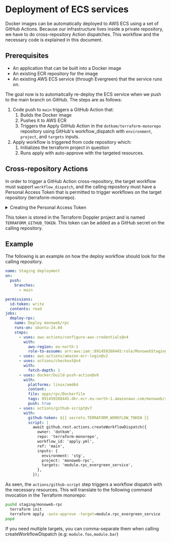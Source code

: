 # Deployment of ECS services

Docker images can be automatically deployed to AWS ECS using a set of GitHub Actions. Because our infrastructure lives inside a private repository, we have to do cross-repository Action dispatches. This workflow and the necessary code is explained in this document.

## Prerequisites

- An application that can be built into a Docker image
- An existing ECR repository for the image
- An existing AWS ECS service (through Evergreen) that the service runs on.

The goal now is to automaitcally re-deploy the ECS service when we push to the main branch on GitHub. The steps are as follows:

1. Code push to `main` triggers a GitHub Action that:
    1. Builds the Docker image
    1. Pushes it to AWS ECR
    1. Triggers the Apply GitHub Action in the `dotkom/terraform-monorepo` repository using GitHub's workflow_dispatch with `environment`, `project`, and `targets` inputs.
1. Apply workflow is triggered from code repository which:
    1. Initializes the terraform project in question
    1. Runs apply with auto-approve with the targeted resources.

## Cross-repository Actions

In order to trigger a GitHub Action cross-repository, the target workflow must support `workflow_dispatch`, and the calling repository must have a Personal Access Token that is permitted to trigger workflows on the target repository (terraform-monorepo).

<details>
  <summary>Creating the Personal Access Token</summary>
  The token needs to have a couple permissions. Start off by creating a Fine-Grained GH Personal Access Token.

  1. Set the owner to `dotkom`
  1. Select the following scopes
      - Actions: read/write
      - Commit statuses: read/write
      - Contents: read/write
      - Issues: read
      - Pull Requests: read
      - Metadata: read
</details>

This token is stored in the Terraform Doppler project and is named `TERRAFORM_GITHUB_TOKEN`. This token can be added as a GitHub secret on the calling repository.

## Example

The following is an example on how the deploy workflow should look for the calling repository.

```yaml
name: Staging deployment
on:
  push:
    branches:
      - main

permissions:
  id-token: write   
  contents: read
jobs:
  deploy-rpc:
    name: Deploy monoweb/rpc
    runs-on: ubuntu-24.04
    steps:
      - uses: aws-actions/configure-aws-credentials@v4
        with:
          aws-region: eu-north-1
          role-to-assume: arn:aws:iam::891459268445:role/MonowebStagingRPCCIRole
      - uses: aws-actions/amazon-ecr-login@v2
      - uses: actions/checkout@v4
        with:
          fetch-depth: 1
      - uses: docker/build-push-action@v6
        with:
          platforms: linux/amd64
          content: .
          file: apps/rpc/Dockerfile
          tags: 891459268445.dkr.ecr.eu-north-1.amazonaws.com/monoweb/stg/rpc:latest
          push: true
      - uses: actions/github-script@v7
        with:
          github-token: ${{ secrets.TERRAFORM_WORKFLOW_TOKEN }}
          script: |
            await github.rest.actions.createWorkflowDispatch({
              owner: 'dotkom',
              repo: 'terraform-monorepo',
              workflow_id: 'apply.yml',
              ref: 'main',
              inputs: {
                environment: 'stg',
                project: 'monoweb-rpc',
                targets: 'module.rpc_evergreen_service',
              },
            });
```

As seen, the `actions/github-script` step triggers a workflow dispatch with the necessary resources. This will translate to the following command invocation in the Terraform monorepo:

```bash
pushd staging/monoweb-rpc
  terraform init
  terraform apply -auto-approve -target=module.rpc_evergreen_service
popd
```

If you need multiple targets, you can comma-separate them when calling createWorkflowDispatch (e.g: `module.foo,module.bar`)

